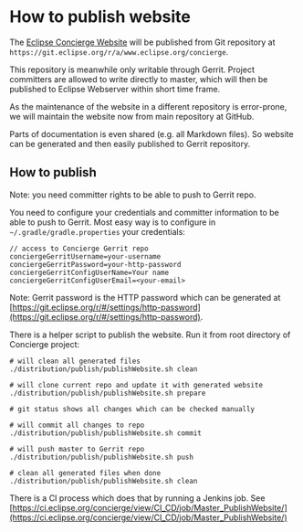 # How to publish website

The [Eclipse Concierge Website](http://eclipse.org/concierge) will be published from Git repository at `https://git.eclipse.org/r/a/www.eclipse.org/concierge`.

This repository is meanwhile only writable through Gerrit. Project committers are allowed to write directly to master, which will then be published to Eclipse Webserver within short time frame.

As the maintenance of the website in a different repository is error-prone, we will maintain the website now from main repository at GitHub.

Parts of documentation is even shared (e.g. all Markdown files). So website can be generated and then easily published to Gerrit repository.

## How to publish

Note: you need committer rights to be able to push to Gerrit repo.

You need to configure your credentials and committer information to be able to push to Gerrit.
Most easy way is to configure in `~/.gradle/gradle.properties` your credentials:

```
// access to Concierge Gerrit repo
conciergeGerritUsername=your-username
conciergeGerritPassword=your-http-password
conciergeGerritConfigUserName=Your name
conciergeGerritConfigUserEmail=<your-email>
```

Note: Gerrit password is the HTTP password which can be generated at [https://git.eclipse.org/r/#/settings/http-password](https://git.eclipse.org/r/#/settings/http-password).

There is a helper script to publish the website. Run it from root directory of Concierge project:

```
# will clean all generated files
./distribution/publish/publishWebsite.sh clean

# will clone current repo and update it with generated website
./distribution/publish/publishWebsite.sh prepare

# git status shows all changes which can be checked manually

# will commit all changes to repo 
./distribution/publish/publishWebsite.sh commit

# will push master to Gerrit repo
./distribution/publish/publishWebsite.sh push

# clean all generated files when done
./distribution/publish/publishWebsite.sh clean
```

There is a CI process which does that by running a Jenkins job. See [https://ci.eclipse.org/concierge/view/CI_CD/job/Master_PublishWebsite/](https://ci.eclipse.org/concierge/view/CI_CD/job/Master_PublishWebsite/)

